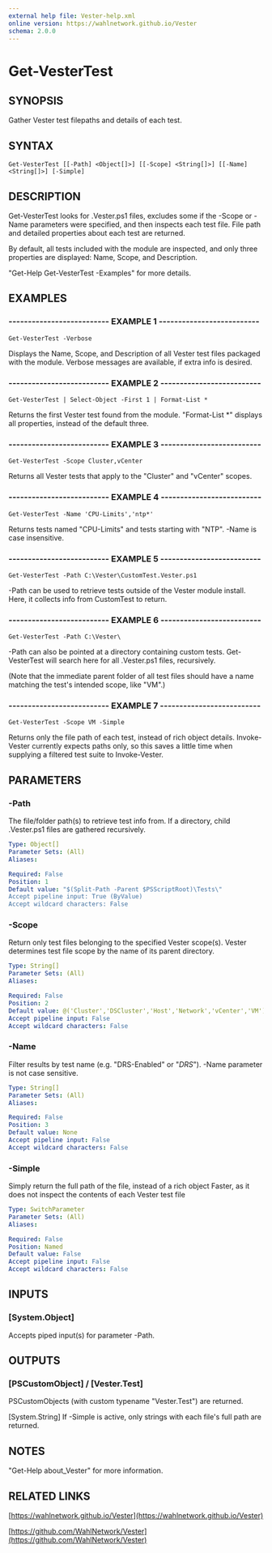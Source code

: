 ```yaml
---
external help file: Vester-help.xml
online version: https://wahlnetwork.github.io/Vester
schema: 2.0.0
---
```


# Get-VesterTest

## SYNOPSIS
Gather Vester test filepaths and details of each test.

## SYNTAX

```
Get-VesterTest [[-Path] <Object[]>] [[-Scope] <String[]>] [[-Name] <String[]>] [-Simple]
```

## DESCRIPTION
Get-VesterTest looks for .Vester.ps1 files, excludes some if the -Scope
or -Name parameters were specified, and then inspects each test file.
File path and detailed properties about each test are returned.

By default, all tests included with the module are inspected, and only
three properties are displayed: Name, Scope, and Description.

"Get-Help Get-VesterTest -Examples" for more details.

## EXAMPLES

### -------------------------- EXAMPLE 1 --------------------------
```
Get-VesterTest -Verbose
```

Displays the Name, Scope, and Description of all Vester test files
packaged with the module.
Verbose messages are available, if extra info is desired.

### -------------------------- EXAMPLE 2 --------------------------
```
Get-VesterTest | Select-Object -First 1 | Format-List *
```

Returns the first Vester test found from the module.
"Format-List *" displays all properties, instead of the default three.

### -------------------------- EXAMPLE 3 --------------------------
```
Get-VesterTest -Scope Cluster,vCenter
```

Returns all Vester tests that apply to the "Cluster" and "vCenter" scopes.

### -------------------------- EXAMPLE 4 --------------------------
```
Get-VesterTest -Name 'CPU-Limits','ntp*'
```

Returns tests named "CPU-Limits" and tests starting with "NTP".
-Name is case insensitive.

### -------------------------- EXAMPLE 5 --------------------------
```
Get-VesterTest -Path C:\Vester\CustomTest.Vester.ps1
```

-Path can be used to retrieve tests outside of the Vester module install.
Here, it collects info from CustomTest to return.

### -------------------------- EXAMPLE 6 --------------------------
```
Get-VesterTest -Path C:\Vester\
```

-Path can also be pointed at a directory containing custom tests.
Get-VesterTest will search here for all .Vester.ps1 files, recursively.

(Note that the immediate parent folder of all test files should have a
name matching the test's intended scope, like "VM".)

### -------------------------- EXAMPLE 7 --------------------------
```
Get-VesterTest -Scope VM -Simple
```

Returns only the file path of each test, instead of rich object details.
Invoke-Vester currently expects paths only, so this saves a little time
when supplying a filtered test suite to Invoke-Vester.

## PARAMETERS

### -Path
The file/folder path(s) to retrieve test info from.
If a directory, child .Vester.ps1 files are gathered recursively.

```yaml
Type: Object[]
Parameter Sets: (All)
Aliases: 

Required: False
Position: 1
Default value: "$(Split-Path -Parent $PSScriptRoot)\Tests\"
Accept pipeline input: True (ByValue)
Accept wildcard characters: False
```

### -Scope
Return only test files belonging to the specified Vester scope(s).
Vester determines test file scope by the name of its parent directory.

```yaml
Type: String[]
Parameter Sets: (All)
Aliases: 

Required: False
Position: 2
Default value: @('Cluster','DSCluster','Host','Network','vCenter','VM')
Accept pipeline input: False
Accept wildcard characters: False
```

### -Name
Filter results by test name (e.g.
"DRS-Enabled" or "*DRS*").
-Name parameter is not case sensitive.

```yaml
Type: String[]
Parameter Sets: (All)
Aliases: 

Required: False
Position: 3
Default value: None
Accept pipeline input: False
Accept wildcard characters: False
```

### -Simple
Simply return the full path of the file, instead of a rich object
Faster, as it does not inspect the contents of each Vester test file

```yaml
Type: SwitchParameter
Parameter Sets: (All)
Aliases: 

Required: False
Position: Named
Default value: False
Accept pipeline input: False
Accept wildcard characters: False
```

## INPUTS

### [System.Object]
Accepts piped input(s) for parameter -Path.

## OUTPUTS

### [PSCustomObject] / [Vester.Test]
PSCustomObjects (with custom typename "Vester.Test") are returned.

[System.String]
If -Simple is active, only strings with each file's full path are returned.

## NOTES
"Get-Help about_Vester" for more information.

## RELATED LINKS

[https://wahlnetwork.github.io/Vester](https://wahlnetwork.github.io/Vester)

[https://github.com/WahlNetwork/Vester](https://github.com/WahlNetwork/Vester)

